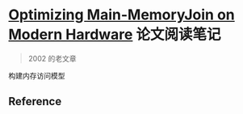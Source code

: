# [Optimizing Main-MemoryJoin on Modern Hardware](https://www.researchgate.net/publication/2335272_Optimizing_Main-Memory_Join_On_Modern_Hardware) 论文阅读笔记

> 2002 的老文章

构建内存访问模型


## Reference
